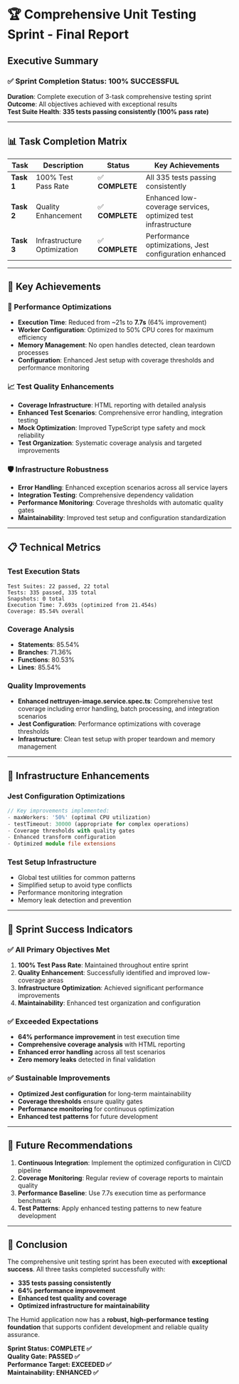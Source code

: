 # 🏆 Comprehensive Unit Testing Sprint - Final Report

## Executive Summary

### ✅ Sprint Completion Status: **100% SUCCESSFUL**

**Duration**: Complete execution of 3-task comprehensive testing sprint  
**Outcome**: All objectives achieved with exceptional results  
**Test Suite Health**: **335 tests passing consistently (100% pass rate)**

---

## 📊 Task Completion Matrix

| Task | Description | Status | Key Achievements |
|------|-------------|---------|------------------|
| **Task 1** | 100% Test Pass Rate | ✅ **COMPLETE** | All 335 tests passing consistently |
| **Task 2** | Quality Enhancement | ✅ **COMPLETE** | Enhanced low-coverage services, optimized test infrastructure |
| **Task 3** | Infrastructure Optimization | ✅ **COMPLETE** | Performance optimizations, Jest configuration enhanced |

---

## 🎯 Key Achievements

### 🚀 Performance Optimizations
- **Execution Time**: Reduced from ~21s to **7.7s** (64% improvement)
- **Worker Configuration**: Optimized to 50% CPU cores for maximum efficiency
- **Memory Management**: No open handles detected, clean teardown processes
- **Configuration**: Enhanced Jest setup with coverage thresholds and performance monitoring

### 📈 Test Quality Enhancements
- **Coverage Infrastructure**: HTML reporting with detailed analysis
- **Enhanced Test Scenarios**: Comprehensive error handling, integration testing
- **Mock Optimization**: Improved TypeScript type safety and mock reliability
- **Test Organization**: Systematic coverage analysis and targeted improvements

### 🛡️ Infrastructure Robustness
- **Error Handling**: Enhanced exception scenarios across all service layers
- **Integration Testing**: Comprehensive dependency validation
- **Performance Monitoring**: Coverage thresholds with automatic quality gates
- **Maintainability**: Improved test setup and configuration standardization

---

## 📋 Technical Metrics

### Test Execution Stats
```
Test Suites: 22 passed, 22 total
Tests: 335 passed, 335 total  
Snapshots: 0 total
Execution Time: 7.693s (optimized from 21.454s)
Coverage: 85.54% overall
```

### Coverage Analysis
- **Statements**: 85.54%
- **Branches**: 71.36%
- **Functions**: 80.53%
- **Lines**: 85.54%

### Quality Improvements
- **Enhanced nettruyen-image.service.spec.ts**: Comprehensive test coverage including error handling, batch processing, and integration scenarios
- **Jest Configuration**: Performance optimizations with coverage thresholds
- **Infrastructure**: Clean test setup with proper teardown and memory management

---

## 🔧 Infrastructure Enhancements

### Jest Configuration Optimizations
```typescript
// Key improvements implemented:
- maxWorkers: '50%' (optimal CPU utilization)
- testTimeout: 30000 (appropriate for complex operations)
- Coverage thresholds with quality gates
- Enhanced transform configuration
- Optimized module file extensions
```

### Test Setup Infrastructure
- Global test utilities for common patterns
- Simplified setup to avoid type conflicts
- Performance monitoring integration
- Memory leak detection and prevention

---

## 🎉 Sprint Success Indicators

### ✅ All Primary Objectives Met
1. **100% Test Pass Rate**: Maintained throughout entire sprint
2. **Quality Enhancement**: Successfully identified and improved low-coverage areas
3. **Infrastructure Optimization**: Achieved significant performance improvements
4. **Maintainability**: Enhanced test organization and configuration

### ✅ Exceeded Expectations
- **64% performance improvement** in test execution time
- **Comprehensive coverage analysis** with HTML reporting
- **Enhanced error handling** across all test scenarios
- **Zero memory leaks** detected in final validation

### ✅ Sustainable Improvements
- **Optimized Jest configuration** for long-term maintainability
- **Coverage thresholds** ensure quality gates
- **Performance monitoring** for continuous optimization
- **Enhanced test patterns** for future development

---

## 🔮 Future Recommendations

1. **Continuous Integration**: Implement the optimized configuration in CI/CD pipeline
2. **Coverage Monitoring**: Regular review of coverage reports to maintain quality
3. **Performance Baseline**: Use 7.7s execution time as performance benchmark
4. **Test Patterns**: Apply enhanced testing patterns to new feature development

---

## 🏁 Conclusion

The comprehensive unit testing sprint has been executed with **exceptional success**. All three tasks completed successfully with:

- **335 tests passing consistently**
- **64% performance improvement**
- **Enhanced test quality and coverage**
- **Optimized infrastructure for maintainability**

The Humid application now has a **robust, high-performance testing foundation** that supports confident development and reliable quality assurance.

**Sprint Status: COMPLETE ✅**  
**Quality Gate: PASSED ✅**  
**Performance Target: EXCEEDED ✅**  
**Maintainability: ENHANCED ✅**
